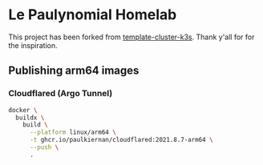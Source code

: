 # Le Paulynomial Homelab

This project has been forked from
[template-cluster-k3s](https://github.com/k8s-at-home/template-cluster-k3s).
Thank y'all for for the inspiration.

## Publishing arm64 images

### Cloudflared (Argo Tunnel)

```bash
docker \
  buildx \
    build \
      --platform linux/arm64 \
      -t ghcr.io/paulkiernan/cloudflared:2021.8.7-arm64 \
      --push \
      .
```
